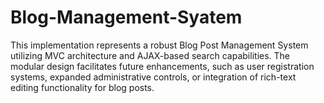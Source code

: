 # Blog-Management-Syatem
This implementation represents a robust Blog Post Management System utilizing MVC architecture and AJAX-based search capabilities. The modular design facilitates future enhancements, such as user registration systems, expanded administrative controls, or integration of rich-text editing functionality for blog posts.
